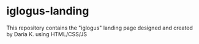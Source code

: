 # iglogus-landing
This repository contains the "iglogus" landing page designed and created by Daria K. using HTML/CSS/JS
